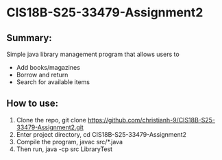 # CIS18B-S25-33479-Assignment2

## Summary:  
Simple java library management program that allows users to
-  Add books/magazines
-  Borrow and return
-  Search for available items

## How to use:  
1. Clone the repo, git clone https://github.com/christianh-9/CIS18B-S25-33479-Assignment2.git
2. Enter project directory, cd CIS18B-S25-33479-Assignment2
3. Compile the program, javac src/*.java
4. Then run, java -cp src LibraryTest




